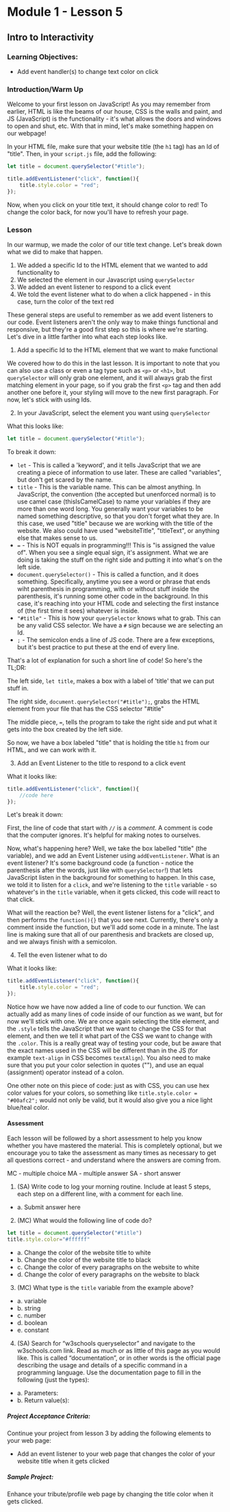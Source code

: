 # Module 1 - Lesson 5
## Intro to Interactivity

### Learning Objectives:
* Add event handler(s) to change text color on click

### Introduction/Warm Up

Welcome to your first lesson on JavaScript! As you may remember from earlier, HTML is like the beams of our house, CSS is the walls and paint, and JS (JavaScript) is the functionality - it's what allows the doors and windows to open and shut, etc. With that in mind, let's make something happen on our webpage!

In your HTML file, make sure that your website title (the `h1` tag) has an Id of "title". Then, in your `script.js` file, add the following:

~~~js
let title = document.querySelector("#title");

title.addEventListener("click", function(){
    title.style.color = "red";
});
~~~

Now, when you click on your title text, it should change color to red! To change the color back, for now you'll have to refresh your page.

### Lesson

In our warmup, we made the color of our title text change. Let's break down what we did to make that happen.

1. We added a specific Id to the HTML element that we wanted to add functionality to
2. We selected the element in our Javascript using `querySelector`
3. We added an event listener to respond to a click event
4. We told the event listener what to do when a click happened - in this case, turn the color of the text red

These general steps are useful to remember as we add event listeners to our code. Event listeners aren't the only way to make things functional and responsive, but they're a good first step so this is where we're starting. Let's dive in a little farther into what each step looks like.

1. Add a specific Id to the HTML element that we want to make functional

We covered how to do this in the last lesson. It is important to note that you can also use a class or even a tag type such as `<p>` or `<h1>`, but `querySelector` will only grab one element, and it will always grab the first matching element in your page, so if you grab the first `<p>` tag and then add another one before it, your styling will move to the new first paragraph. For now, let's stick with using Ids.

2. In your JavaScript, select the element you want using `querySelector`

What this looks like:

~~~js
let title = document.querySelector("#title");
~~~

To break it down: 

* `let` - This is called a 'keyword', and it tells JavaScript that we are creating a piece of information to use later. These are called "variables", but don't get scared by the name.
* `title` - This is the variable name. This can be almost anything. In JavaScript, the convention (the accepted but unenforced normal) is to use camel case (thisIsCamelCase) to name your variables if they are more than one word long. You generally want your variables to be named something descriptive, so that you don't forget what they are. In this case, we used "title" because we are working with the title of the website. We also could have used "websiteTitle", "titleText", or anything else that makes sense to us.
* `=` - This is NOT equals in programming!!! This is "is assigned the value of". When you see a single equal sign, it's assignment. What we are doing is taking the stuff on the right side and putting it into what's on the left side.
* `document.querySelector()` - This is called a function, and it does something. Specifically, anytime you see a word or phrase that ends wiht parenthesis in programming, with or without stuff inside the parenthesis, it's running some other code in the background. In this case, it's reaching into your HTML code and selecting the first instance of (the first time it sees) whatever is inside.
* `"#title"` - This is how your `querySelector` knows what to grab. This can be any valid CSS selector. We have a `#` sign because we are selecting an Id.
* `;` - The semicolon ends a line of JS code. There are a few exceptions, but it's best practice to put these at the end of every line.

That's a lot of explanation for such a short line of code! So here's the TL;DR:

The left side, `let title`, makes a box with a label of 'title' that we can put stuff in. 

The right side, `document.querySelector("#title");`, grabs the HTML element from your file that has the CSS selector "#title"

The middle piece, `=`, tells the program to take the right side and put what it gets into the box created by the left side.

So now, we have a box labeled "title" that is holding the title `h1` from our HTML, and we can work with it.

3. Add an Event Listener to the title to respond to a click event

What it looks like: 

~~~js
title.addEventListener("click", function(){
    //code here
});
~~~

Let's break it down:

First, the line of code that start with `//` is a *comment*. A comment is code that the computer ignores. It's helpful for making notes to ourselves.

Now, what's happening here? Well, we take the box labelled "title" (the variable), and we add an Event Listener using `addEventListener`. What is an event listener? It's some background code (a function - notice the parenthesis after the words, just like with `querySelector`!) that lets JavaScript listen in the background for something to happen. In this case, we told it to listen for a `click`, and we're listening to the `title` variable - so whatever's in the `title` variable, when it gets clicked, this code will react to that click. 

What will the reaction be? Well, the event listener listens for a "click", and then performs the `function(){}` that you see next. Currently, there's only a comment inside the function, but we'll add some code in a minute. The last line is making sure that all of our parenthesis and brackets are closed up, and we always finish with a semicolon.

4. Tell the even listener what to do

What it looks like:

~~~js
title.addEventListener("click", function(){
    title.style.color = "red";
});
~~~

Notice how we have now added a line of code to our function. We can actually add as many lines of code inside of our function as we want, but for now we'll stick with one. We are once again selecting the title element, and the `.style` tells the JavaScript that we want to change the CSS for that element, and then we tell it what part of the CSS we want to change with the `.color`. This is a really great way of testing your code, but be aware that the exact names used in the CSS will be different than in the JS (for example `text-align` in CSS becomes `textAlign`). You also need to make sure that you put your color selection in quotes (""), and use an equal (assignment) operator instead of a colon.

One other note on this piece of code: just as with CSS, you can use hex color values for your colors, so something like `title.style.color = "#00afc2";` would not only be valid, but it would also give you a nice light blue/teal color.

#### Assessment

Each lesson will be followed by a short assessment to help you know whether you have mastered the material. This is completely optional, but we encourage you to take the assessment as many times as necessary to get all questions correct - and understand where the answers are coming from.

MC - multiple choice
MA - multiple answer
SA - short answer


1. (SA) Write code to log your morning routine. Include at least 5 steps, each step on a different line, with a comment for each line.
* a. Submit answer here

2. (MC) What would the following line of code do?
~~~js
let title = document.querySelector("#title")
title.style.color="#ffffff"
~~~
* a. Change the color of the website title to white
* b. Change the color of the website title to black
* c. Change the color of every paragraphs on the website to white
* d. Change the color of every paragraphs on the website to black

3. (MC) What type is the `title` variable from the example above?
* a. variable
* b. string
* c. number
* d. boolean
* e. constant

4. (SA) Search for “w3schools queryselector” and navigate to the w3schools.com link. Read as much or as little of this page as you would like. This is called “documentation”, or in other words is the official page describing the usage and details of a specific command in a programming language. Use the documentation page to fill in the following (just the types):
* a. Parameters:
* b. Return value(s):

##### Project Acceptance Criteria:
Continue your project from lesson 3 by adding the following elements to your web page:

* Add an event listener to your web page that changes the color of your website title when it gets clicked

##### Sample Project:

Enhance your tribute/profile web page by changing the title color when it gets clicked.
